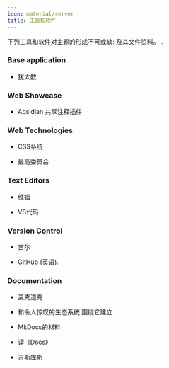 ```yaml
---
icon: material/server
title: 工具和软件
---
```


下列工具和软件对主题的形成不可或缺:
及其文件资料。
.

### Base application

- 犹太教

### Web Showcase

- Absidian 共享注释插件

### Web Technologies

- CSS系统

- 最高委员会

### Text Editors

- 维姆

- VS代码

### Version Control

- 吉尔

- GitHub (英语).

### Documentation

- 麦克道克

- 和令人惊叹的生态系统 围绕它建立

- MkDocs的材料

- 读《Docs》

- 吉斯库斯
